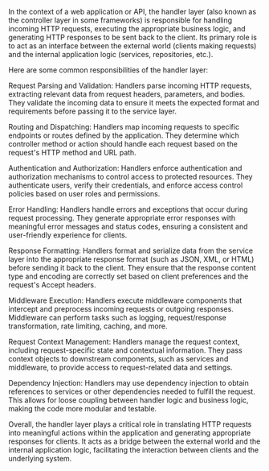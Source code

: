 In the context of a web application or API, the handler layer (also known as the controller layer in some frameworks) is responsible for handling incoming HTTP requests, executing the appropriate business logic, and generating HTTP responses to be sent back to the client. Its primary role is to act as an interface between the external world (clients making requests) and the internal application logic (services, repositories, etc.).

Here are some common responsibilities of the handler layer:

Request Parsing and Validation: Handlers parse incoming HTTP requests, extracting relevant data from request headers, parameters, and bodies. They validate the incoming data to ensure it meets the expected format and requirements before passing it to the service layer.

Routing and Dispatching: Handlers map incoming requests to specific endpoints or routes defined by the application. They determine which controller method or action should handle each request based on the request's HTTP method and URL path.

Authentication and Authorization: Handlers enforce authentication and authorization mechanisms to control access to protected resources. They authenticate users, verify their credentials, and enforce access control policies based on user roles and permissions.

Error Handling: Handlers handle errors and exceptions that occur during request processing. They generate appropriate error responses with meaningful error messages and status codes, ensuring a consistent and user-friendly experience for clients.

Response Formatting: Handlers format and serialize data from the service layer into the appropriate response format (such as JSON, XML, or HTML) before sending it back to the client. They ensure that the response content type and encoding are correctly set based on client preferences and the request's Accept headers.

Middleware Execution: Handlers execute middleware components that intercept and preprocess incoming requests or outgoing responses. Middleware can perform tasks such as logging, request/response transformation, rate limiting, caching, and more.

Request Context Management: Handlers manage the request context, including request-specific state and contextual information. They pass context objects to downstream components, such as services and middleware, to provide access to request-related data and settings.

Dependency Injection: Handlers may use dependency injection to obtain references to services or other dependencies needed to fulfill the request. This allows for loose coupling between handler logic and business logic, making the code more modular and testable.

Overall, the handler layer plays a critical role in translating HTTP requests into meaningful actions within the application and generating appropriate responses for clients. It acts as a bridge between the external world and the internal application logic, facilitating the interaction between clients and the underlying system.





